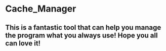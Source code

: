 # Cache_Manager
## This is a fantastic tool that can help you manage the program what you always use! Hope you all can love it!
